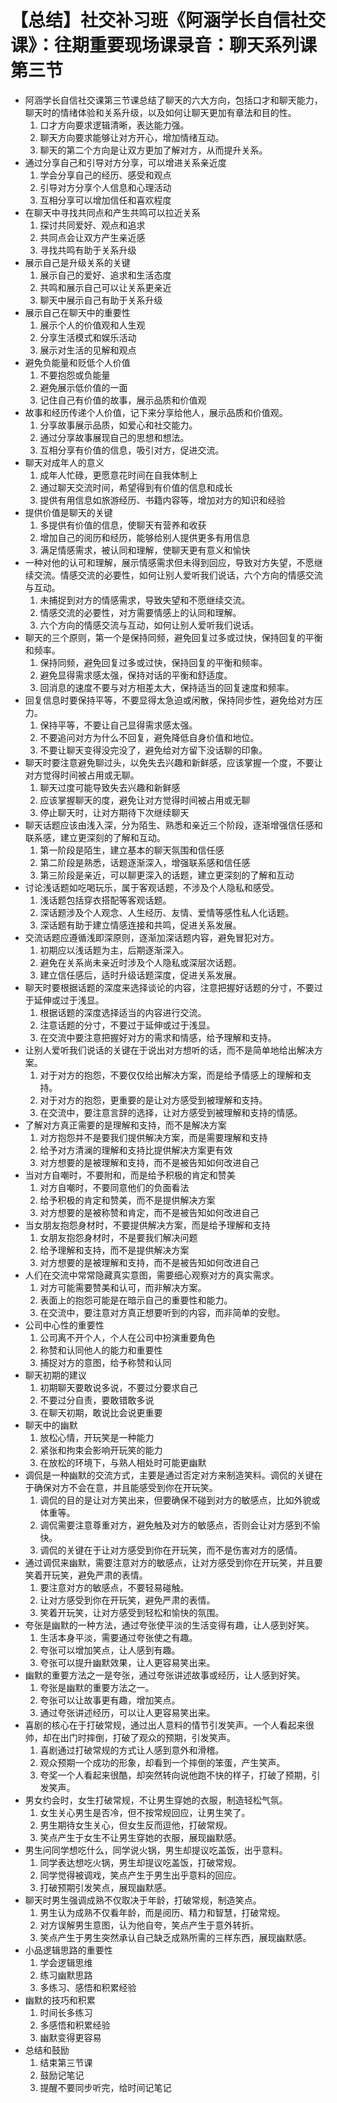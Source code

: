 # 【总结】社交补习班《阿涵学长自信社交课》：往期重要现场课录音：聊天系列课第三节

-   阿涵学长自信社交课第三节课总结了聊天的六大方向，包括口才和聊天能力，聊天时的情绪体验和关系升级，以及如何让聊天更加有章法和目的性。
    1.  口才方向要求逻辑清晰，表达能力强。
    2.  聊天方向要求能够让对方开心，增加情绪互动。
    3.  聊天的第二个方向是让双方更加了解对方，从而提升关系。
-   通过分享自己和引导对方分享，可以增进关系亲近度
    1.  学会分享自己的经历、感受和观点
    2.  引导对方分享个人信息和心理活动
    3.  互相分享可以增加信任和喜欢程度
-   在聊天中寻找共同点和产生共鸣可以拉近关系
    1.  探讨共同爱好、观点和追求
    2.  共同点会让双方产生亲近感
    3.  寻找共鸣有助于关系升级
-   展示自己是升级关系的关键
    1.  展示自己的爱好、追求和生活态度
    2.  共鸣和展示自己可以让关系更亲近
    3.  聊天中展示自己有助于关系升级
-   展示自己在聊天中的重要性
    1.  展示个人的价值观和人生观
    2.  分享生活模式和娱乐活动
    3.  展示对生活的见解和观点
-   避免负能量和贬低个人价值
    1.  不要抱怨或负能量
    2.  避免展示低价值的一面
    3.  记住自己有价值的故事，展示品质和价值观
-   故事和经历传递个人价值，记下来分享给他人，展示品质和价值观。
    1.  分享故事展示品质，如爱心和社交能力。
    2.  通过分享故事展现自己的思想和想法。
    3.  互相分享有价值的信息，吸引对方，促进交流。
-   聊天对成年人的意义
    1.  成年人忙碌，更愿意花时间在自我体制上
    2.  通过聊天交流时间，希望得到有价值的信息和成长
    3.  提供有用信息如旅游经历、书籍内容等，增加对方的知识和经验
-   提供价值是聊天的关键
    1.  多提供有价值的信息，使聊天有营养和收获
    2.  增加自己的阅历和经历，能够给别人提供更多有用信息
    3.  满足情感需求，被认同和理解，使聊天更有意义和愉快
-   一种对他的认可和理解，展示情感需求但未得到回应，导致对方失望，不愿继续交流。情感交流的必要性，如何让别人爱听我们说话，六个方向的情感交流与互动。
    1.  未捕捉到对方的情感需求，导致失望和不愿继续交流。
    2.  情感交流的必要性，对方需要情感上的认同和理解。
    3.  六个方向的情感交流与互动，如何让别人爱听我们说话。
-   聊天的三个原则，第一个是保持同频，避免回复过多或过快，保持回复的平衡和频率。
    1.  保持同频，避免回复过多或过快，保持回复的平衡和频率。
    2.  避免显得需求感太强，保持对话的平衡和舒适度。
    3.  回消息的速度不要与对方相差太大，保持适当的回复速度和频率。
-   回复信息时要保持平等，不要显得太急迫或闲散，保持同步性，避免给对方压力。
    1.  保持平等，不要让自己显得需求感太强。
    2.  不要追问对方为什么不回复，避免降低自身价值和地位。
    3.  不要让聊天变得没完没了，避免给对方留下没话聊的印象。
-   聊天时要注意避免聊过头，以免失去兴趣和新鲜感，应该掌握一个度，不要让对方觉得时间被占用或无聊。
    1.  聊天过度可能导致失去兴趣和新鲜感
    2.  应该掌握聊天的度，避免让对方觉得时间被占用或无聊
    3.  停止聊天时，让对方期待下次继续聊天
-   聊天话题应该由浅入深，分为陌生、熟悉和亲近三个阶段，逐渐增强信任感和联系感，建立更深刻的了解和互动。
    1.  第一阶段是陌生，建立基本的聊天氛围和信任感
    2.  第二阶段是熟悉，话题逐渐深入，增强联系感和信任感
    3.  第三阶段是亲近，可以聊更深入的话题，建立更深刻的了解和互动
-   讨论浅话题如吃喝玩乐，属于客观话题，不涉及个人隐私和感受。
    1.  浅话题包括穿衣搭配等客观话题。
    2.  深话题涉及个人观念、人生经历、友情、爱情等感性私人化话题。
    3.  深话题有助于建立情感连接和共鸣，促进关系发展。
-   交流话题应遵循浅即深原则，逐渐加深话题内容，避免冒犯对方。
    1.  初期应以浅话题为主，后期逐渐深入。
    2.  避免在关系尚未亲近时涉及个人隐私或深层次话题。
    3.  建立信任感后，适时升级话题深度，促进关系发展。
-   聊天时要根据话题的深度来选择谈论的内容，注意把握好话题的分寸，不要过于延伸或过于浅显。
    1.  根据话题的深度选择适当的内容进行交流。
    2.  注意话题的分寸，不要过于延伸或过于浅显。
    3.  在交流中要注意把握好对方的需求和情感，给予理解和支持。
-   让别人爱听我们说话的关键在于说出对方想听的话，而不是简单地给出解决方案。
    1.  对于对方的抱怨，不要仅仅给出解决方案，而是给予情感上的理解和支持。
    2.  对于对方的抱怨，更重要的是让对方感受到被理解和支持。
    3.  在交流中，要注意言辞的选择，让对方感受到被理解和支持的情感。
-   了解对方真正需要的是理解和支持，而不是解决方案
    1.  对方抱怨并不是要我们提供解决方案，而是需要理解和支持
    2.  给予对方清澜的理解和支持比提供解决方案更有效
    3.  对方想要的是被理解和支持，而不是被告知如何改进自己
-   当对方自嘲时，不要附和，而是给予积极的肯定和赞美
    1.  对方自嘲时，不要同意他们的负面看法
    2.  给予积极的肯定和赞美，而不是提供解决方案
    3.  对方想要的是被称赞和肯定，而不是被告知如何改进自己
-   当女朋友抱怨身材时，不要提供解决方案，而是给予理解和支持
    1.  女朋友抱怨身材时，不是要我们解决问题
    2.  给予理解和支持，而不是提供解决方案
    3.  对方想要的是被理解和支持，而不是被告知如何改进自己
-   人们在交流中常常隐藏真实意图，需要细心观察对方的真实需求。
    1.  对方可能需要赞美和认可，而非解决方案。
    2.  表面上的抱怨可能是在暗示自己的重要性和能力。
    3.  在交流中，要注意对方真正想要听到的内容，而非简单的安慰。
-   公司中心性的重要性
    1.  公司离不开个人，个人在公司中扮演重要角色
    2.  称赞和认同他人的能力和重要性
    3.  捕捉对方的意图，给予称赞和认同
-   聊天初期的建议
    1.  初期聊天要敢说多说，不要过分要求自己
    2.  不要过分自责，要敢错敢多说
    3.  在聊天初期，敢说比会说更重要
-   聊天中的幽默
    1.  放松心情，开玩笑是一种能力
    2.  紧张和拘束会影响开玩笑的能力
    3.  在放松的环境下，与熟人相处时可能更幽默
-   调侃是一种幽默的交流方式，主要是通过否定对方来制造笑料。调侃的关键在于确保对方不会在意，并且能感受到你在开玩笑。
    1.  调侃的目的是让对方笑出来，但要确保不碰到对方的敏感点，比如外貌或体重等。
    2.  调侃需要注意尊重对方，避免触及对方的敏感点，否则会让对方感到不愉快。
    3.  调侃的关键在于让对方感受到你在开玩笑，而不是伤害对方的感情。
-   通过调侃来幽默，需要注意对方的敏感点，让对方感受到你在开玩笑，并且要笑着开玩笑，避免严肃的表情。
    1.  要注意对方的敏感点，不要轻易碰触。
    2.  让对方感受到你在开玩笑，避免严肃的表情。
    3.  笑着开玩笑，让对方感受到轻松和愉快的氛围。
-   夸张是幽默的一种方法，通过夸张使平淡的生活变得有趣，让人感到好笑。
    1.  生活本身平淡，需要通过夸张使之有趣。
    2.  夸张可以增加笑点，让人感到有趣。
    3.  夸张可以提升幽默效果，让人更容易笑出来。
-   幽默的重要方法之一是夸张，通过夸张讲述故事或经历，让人感到好笑。
    1.  夸张是幽默的重要方法之一。
    2.  夸张可以让故事更有趣，增加笑点。
    3.  通过夸张讲述经历，可以让人更容易笑出来。
-   喜剧的核心在于打破常规，通过出人意料的情节引发笑声。一个人看起来很帅，却在出门时摔倒，打破了观众的预期，引发笑声。
    1.  喜剧通过打破常规的方式让人感到意外和滑稽。
    2.  观众预期一个成功的形象，却看到一个摔倒的笨蛋，产生笑声。
    3.  夸奖一个人看起来很酷，却突然转向说他跑不快的样子，打破了预期，引发笑声。
-   男女约会时，女生打破常规，不让男生穿她的衣服，制造轻松气氛。
    1.  女生关心男生是否冷，但不按常规回应，让男生笑了。
    2.  男生期待女生关心，但女生反而逗他，打破常规。
    3.  笑点产生于女生不让男生穿她的衣服，展现幽默感。
-   男生问同学想吃什么，同学说火锅，男生却提议吃盖饭，出乎意料。
    1.  同学表达想吃火锅，男生却提议吃盖饭，打破常规。
    2.  同学觉得被调戏，笑点产生于男生出乎意料的回应。
    3.  打破预期引发笑点，展现幽默感。
-   聊天时男生强调成熟不仅取决于年龄，打破常规，制造笑点。
    1.  男生认为成熟不仅看年龄，而是阅历、精力和智慧，打破常规。
    2.  对方误解男生意图，认为他自夸，笑点产生于意外转折。
    3.  笑点产生于男生突然承认自己缺乏成熟所需的三样东西，展现幽默感。
-   小品逻辑思路的重要性
    1.  学会逻辑思维
    2.  练习幽默思路
    3.  多练习、感悟和积累经验
-   幽默的技巧和积累
    1.  时间长多练习
    2.  多感悟和积累经验
    3.  幽默变得更容易
-   总结和鼓励
    1.  结束第三节课
    2.  鼓励记笔记
    3.  提醒不要同步听完，给时间记笔记